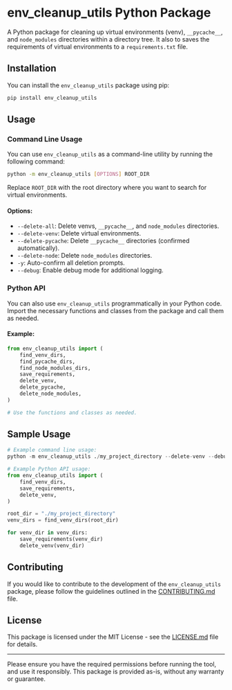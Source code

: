 # env_cleanup_utils Python Package

A Python package for cleaning up virtual environments (venv), `__pycache__`, and `node_modules` directories within a directory tree. It also to saves the requirements of virtual environments to a `requirements.txt` file.

## Installation

You can install the `env_cleanup_utils` package using pip:

```bash
pip install env_cleanup_utils
```

## Usage

### Command Line Usage

You can use `env_cleanup_utils` as a command-line utility by running the following command:

```bash
python -m env_cleanup_utils [OPTIONS] ROOT_DIR
```

Replace `ROOT_DIR` with the root directory where you want to search for virtual environments.

#### Options:

- `--delete-all`: Delete venvs, `__pycache__`, and `node_modules` directories.
- `--delete-venv`: Delete virtual environments.
- `--delete-pycache`: Delete `__pycache__` directories (confirmed automatically).
- `--delete-node`: Delete `node_modules` directories.
- `-y`: Auto-confirm all deletion prompts.
- `--debug`: Enable debug mode for additional logging.

### Python API

You can also use `env_cleanup_utils` programmatically in your Python code. Import the necessary functions and classes from the package and call them as needed.

#### Example:

```python
from env_cleanup_utils import (
    find_venv_dirs,
    find_pycache_dirs,
    find_node_modules_dirs,
    save_requirements,
    delete_venv,
    delete_pycache,
    delete_node_modules,
)

# Use the functions and classes as needed.
```

## Sample Usage

```python
# Example command line usage:
python -m env_cleanup_utils ./my_project_directory --delete-venv --debug

# Example Python API usage:
from env_cleanup_utils import (
    find_venv_dirs,
    save_requirements,
    delete_venv,
)

root_dir = "./my_project_directory"
venv_dirs = find_venv_dirs(root_dir)

for venv_dir in venv_dirs:
    save_requirements(venv_dir)
    delete_venv(venv_dir)
```
## Contributing

If you would like to contribute to the development of the `env_cleanup_utils` package, please follow the guidelines outlined in the [CONTRIBUTING.md](CONTRIBUTING.md) file.

## License

This package is licensed under the MIT License - see the [LICENSE.md](LICENSE.md) file for details.

---

Please ensure you have the required permissions before running the tool, and use it responsibly. This package is provided as-is, without any warranty or guarantee.

